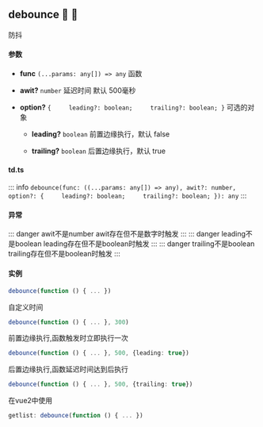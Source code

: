 ## debounce :tada: :100: 
防抖
#### 参数 
- **func** `(...params: any[]) => any` 函数
 
- **awit?** `number` 延迟时间 默认 500毫秒
 
- **option?** `{     leading?: boolean;     trailing?: boolean; }` 可选的对象
 
	- **leading?** `boolean` 前置边缘执行，默认 false
 
	- **trailing?** `boolean` 后置边缘执行，默认 true
 
#### td.ts
::: info
`debounce(func: ((...params: any[]) => any), awit?: number, option?: {     leading?: boolean;     trailing?: boolean; }): any`
:::
#### 异常 
::: danger
awit不是number awit存在但不是数字时触发
:::
::: danger
leading不是boolean leading存在但不是boolean时触发
:::
::: danger
trailing不是boolean trailing存在但不是boolean时触发
:::
#### 实例 
```ts
debounce(function () { ... })
```
自定义时间


```ts
debounce(function () { ... }, 300)
```
前置边缘执行,函数触发时立即执行一次


```ts
debounce(function () { ... }, 500, {leading: true})
```
后置边缘执行,函数延迟时间达到后执行


```ts
debounce(function () { ... }, 500, {trailing: true})
```
在vue2中使用


```ts
getlist: debounce(function () { ... })
```
